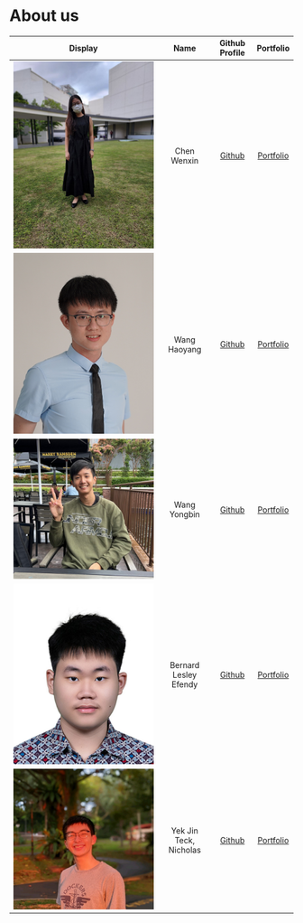 # About us

| Display                                             |           Name             |            Github Profile                  |             Portfolio              |
|-----------------------------------------------------|:--------------------------:|:-------------------------------------:     |:---------------------------------: |
| ![](./team/wenxin.jpg)                              |        Chen Wenxin         | [Github](https://github.com/wenxin-c)      | [Portfolio](docs/team/wenxin.md)   |
| ![](./team/WangHaoyang.png)                         |        Wang Haoyang        | [Github](https://github.com/haoyangw)      | [Portfolio](docs/team/haoyangw.md) |
| ![](./team/yongbin.png)                             |        Wang Yongbin        | [Github](https://github.com/YongbinWang)   | [Portfolio](docs/team/yongbin.md)  |
| ![](docs/picture/bernard.jpg)                       |   Bernard Lesley Efendy    | [Github](https://github.com/BernardLesley) | [Portfolio](docs/team/bernard.md)  |
| ![Yek Jin Teck, Nicholas](./team/nichyjt.jpg)       |   Yek Jin Teck, Nicholas   |  [Github](https://github.com/nichyjt)      | [Portfolio](docs/team/nichyjt.md)  |